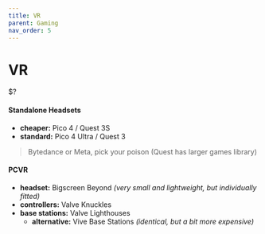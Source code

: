 ```yaml
---
title: VR
parent: Gaming
nav_order: 5
---
```

# VR

$?

#### Standalone Headsets

- **cheaper:** Pico 4 / Quest 3S
- **standard:** Pico 4 Ultra / Quest 3

> Bytedance or Meta, pick your poison (Quest has larger games library)

#### PCVR

- **headset:** Bigscreen Beyond *(very small and lightweight, but individually fitted)*
- **controllers:** Valve Knuckles
- **base stations:** Valve Lighthouses
	- **alternative:** Vive Base Stations *(identical, but a bit more expensive)*
